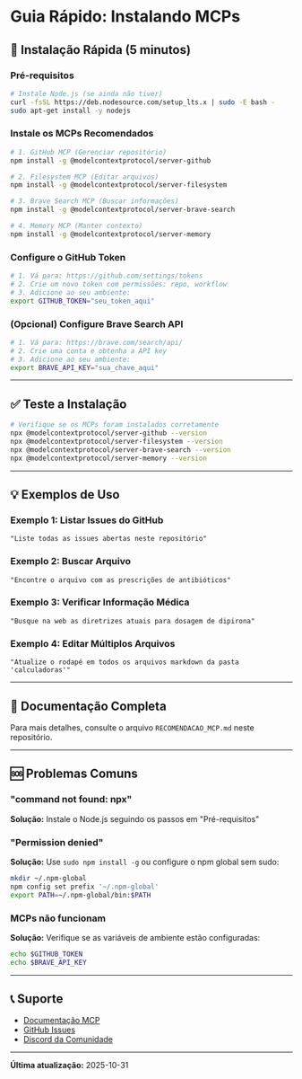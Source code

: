 # Guia Rápido: Instalando MCPs

## 🚀 Instalação Rápida (5 minutos)

### Pré-requisitos
```bash
# Instale Node.js (se ainda não tiver)
curl -fsSL https://deb.nodesource.com/setup_lts.x | sudo -E bash -
sudo apt-get install -y nodejs
```

### Instale os MCPs Recomendados
```bash
# 1. GitHub MCP (Gerenciar repositório)
npm install -g @modelcontextprotocol/server-github

# 2. Filesystem MCP (Editar arquivos)
npm install -g @modelcontextprotocol/server-filesystem

# 3. Brave Search MCP (Buscar informações)
npm install -g @modelcontextprotocol/server-brave-search

# 4. Memory MCP (Manter contexto)
npm install -g @modelcontextprotocol/server-memory
```

### Configure o GitHub Token
```bash
# 1. Vá para: https://github.com/settings/tokens
# 2. Crie um novo token com permissões: repo, workflow
# 3. Adicione ao seu ambiente:
export GITHUB_TOKEN="seu_token_aqui"
```

### (Opcional) Configure Brave Search API
```bash
# 1. Vá para: https://brave.com/search/api/
# 2. Crie uma conta e obtenha a API key
# 3. Adicione ao seu ambiente:
export BRAVE_API_KEY="sua_chave_aqui"
```

---

## ✅ Teste a Instalação

```bash
# Verifique se os MCPs foram instalados corretamente
npx @modelcontextprotocol/server-github --version
npx @modelcontextprotocol/server-filesystem --version
npx @modelcontextprotocol/server-brave-search --version
npx @modelcontextprotocol/server-memory --version
```

---

## 💡 Exemplos de Uso

### Exemplo 1: Listar Issues do GitHub
```
"Liste todas as issues abertas neste repositório"
```

### Exemplo 2: Buscar Arquivo
```
"Encontre o arquivo com as prescrições de antibióticos"
```

### Exemplo 3: Verificar Informação Médica
```
"Busque na web as diretrizes atuais para dosagem de dipirona"
```

### Exemplo 4: Editar Múltiplos Arquivos
```
"Atualize o rodapé em todos os arquivos markdown da pasta 'calculadoras'"
```

---

## 📖 Documentação Completa

Para mais detalhes, consulte o arquivo `RECOMENDACAO_MCP.md` neste repositório.

---

## 🆘 Problemas Comuns

### "command not found: npx"
**Solução:** Instale o Node.js seguindo os passos em "Pré-requisitos"

### "Permission denied"
**Solução:** Use `sudo npm install -g` ou configure o npm global sem sudo:
```bash
mkdir ~/.npm-global
npm config set prefix '~/.npm-global'
export PATH=~/.npm-global/bin:$PATH
```

### MCPs não funcionam
**Solução:** Verifique se as variáveis de ambiente estão configuradas:
```bash
echo $GITHUB_TOKEN
echo $BRAVE_API_KEY
```

---

## 📞 Suporte

- [Documentação MCP](https://modelcontextprotocol.io/)
- [GitHub Issues](https://github.com/modelcontextprotocol/servers/issues)
- [Discord da Comunidade](https://discord.gg/mcp)

---

**Última atualização:** 2025-10-31
